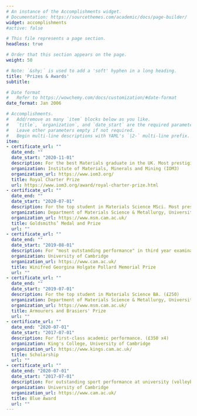 ```yaml
---
# An instance of the Accomplishments widget.
# Documentation: https://sourcethemes.com/academic/docs/page-builder/
widget: accomplishments
#active: false

# This file represents a page section.
headless: true

# Order that this section appears on the page.
weight: 50

# Note: `&shy;` is used to add a 'soft' hyphen in a long heading.
title: 'Prizes & Awards'
subtitle:

# Date format
#   Refer to https://wowchemy.com/docs/customization/#date-format
date_format: Jan 2006

# Accomplishments.
#   Add/remove as many `item` blocks below as you like.
#   `title`, `organization`, and `date_start` are the required parameters.
#   Leave other parameters empty if not required.
#   Begin multi-line descriptions with YAML's `|2-` multi-line prefix.
item:
- certificate_url: ""
  date_end: ""
  date_start: "2020-11-01"
  description: For the best Materials graduate in the UK. Most prestigious national award. (£400)
  organization: Institute of Materials, Minerals and Mining (IOM3)
  organization_url: https://www.iom3.org/
  title: Royal Charter Prize
  url: https://www.iom3.org/award/royal-charter-prize.html
- certificate_url: ""
  date_end: ""
  date_start: "2020-07-01"
  description: For the top student in Materials Science MSci. Most prestigious departmental award. (£500)
  organization: Department of Materials Science & Metallurgy, University of Cambridge
  organization_url: https://www.msm.cam.ac.uk/
  title: Goldsmiths’ Medal and Prize
  url: ""
- certificate_url: ""
  date_end: ""
  date_start: "2019-08-01"
  description: For "most outstanding performance" in third year examinations university-wide. (£800)
  organization: University of Cambridge
  organization_url: https://www.cam.ac.uk/
  title: Winifred Georgina Holgate Pollard Memorial Prize
  url: ""
- certificate_url: ""
  date_end: ""
  date_start: "2019-07-01"
  description: For the top student in Materials Science BA. (£250)
  organization: Department of Materials Science & Metallurgy, University of Cambridge
  organization_url: https://www.msm.cam.ac.uk/
  title: Armourers and Brasiers' Prize
  url: ""
- certificate_url: ""
  date_end: "2020-07-01"
  date_start: "2017-07-01"
  description: For first-class academic performance. (£350 x4)
  organization: King's College, University of Cambridge
  organization_url: https://www.kings.cam.ac.uk/
  title: Scholarship
  url: ""
- certificate_url: ""
  date_end: "2020-07-01"
  date_start: "2017-07-01"
  description: For outstanding sport performance at university (volleyball).
  organization: University of Cambridge
  organization_url: https://www.cam.ac.uk/
  title: Blue Award
  url: ""
---
```

